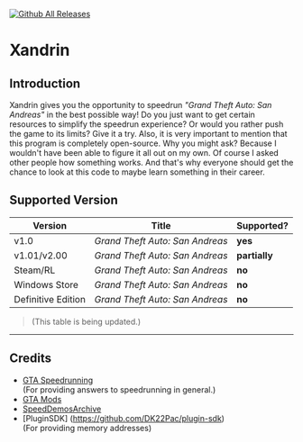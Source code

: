 [![Github All Releases](https://img.shields.io/github/downloads/Montrii/Xandrin/total.svg)]()

# Xandrin

## Introduction


Xandrin gives you the opportunity to speedrun _"Grand Theft Auto: San Andreas"_ in the best possible way!
Do you just want to get certain resources to simplify the speedrun experience? Or would you rather push the game to its limits? Give it a try. 
Also, it is very important to mention that this program is completely open-source. Why you might ask? Because I wouldn't have been able to figure it all out on my own. Of course I asked other people how something works. And that's why everyone should get the chance to look at this code to maybe learn something in their career.

## Supported Version

|Version|Title|Supported?|
|----|-----|-------|
|v1.0|_Grand Theft Auto: San Andreas_|**yes**|
|v1.01/v2.00|_Grand Theft Auto: San Andreas_|**partially**|
|Steam/RL|_Grand Theft Auto: San Andreas_|**no**|
|Windows Store|_Grand Theft Auto: San Andreas_|**no**|
|Definitive Edition|_Grand Theft Auto: San Andreas_|**no**|

> (This table is being updated.)
___

## Credits

* [GTA Speedrunning](https://discord.com/invite/wFFG85c7a7)  
(For providing answers to speedrunning in general.)
* [GTA Mods](https://gtamods.com/wiki/Memory_Addresses_(SA))
* [SpeedDemosArchive](https://kb.speeddemosarchive.com/Grand_Theft_Auto:_San_Andreas/Additional_Resources/Memory_Addresses#Game_Progress)
* [PluginSDK] (https://github.com/DK22Pac/plugin-sdk)  
(For providing memory addresses)

